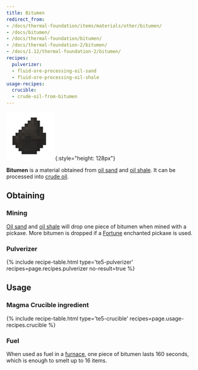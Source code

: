 ```yaml
---
title: Bitumen
redirect_from:
- /docs/thermal-foundation/items/materials/other/bitumen/
- /docs/bitumen/
- /docs/thermal-foundation/bitumen/
- /docs/thermal-foundation-2/bitumen/
- /docs/1.12/thermal-foundation-2/bitumen/
recipes:
  pulverizer:
  - fluid-ore-processing-oil-sand
  - fluid-ore-processing-oil-shale
usage-recipes:
  crucible:
  - crude-oil-from-bitumen
---
```


![Bitumen](/assets/images/thermal-foundation-2/bitumen.gif){:style="height: 128px"}


**Bitumen** is a material obtained from [oil sand](/docs/1.12/thermal-foundation/oil-sand/) and [oil
shale](/docs/1.12/thermal-foundation/oil-shale/). It can be processed into [crude
oil](/docs/1.12/thermal-foundation/crude-oil/).


Obtaining
---------

### Mining
[Oil sand](/docs/1.12/thermal-foundation/oil-sand/) and [oil shale](/docs/1.12/thermal-foundation/oil-shale/) will drop one
piece of bitumen when mined with a pickaxe. More bitumen is dropped if a
[Fortune](https://minecraft.gamepedia.com/Fortune) enchanted pickaxe is used.

### Pulverizer
{% include recipe-table.html type='te5-pulverizer' recipes=page.recipes.pulverizer no-result=true %}


Usage
-----

### Magma Crucible ingredient
{% include recipe-table.html type='te5-crucible' recipes=page.usage-recipes.crucible %}

### Fuel
When used as fuel in a [furnace](https://minecraft.gamepedia.com/Furnace), one
piece of bitumen lasts 160 seconds, which is enough to smelt up to 16 items.
